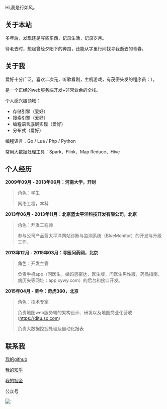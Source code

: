 
Hi,我是行如风。

## 关于本站

多年后，发现还是写些东西，记录生活，记录岁月。

待老去时，想起曾经夕阳下的奔跑，还能从字里行间找寻我逝去的青春。




## 关于我

爱好十分广泛，喜欢二次元，听歌看剧，主机游戏，有茂密头发的程序员：）。

是一个正经的web服务端开发+非常业余的全栈。


个人感兴趣领域：

* 存储引擎（爱好）
* 搜索引擎（爱好）
* 编程语言底层实现（爱好）
* 分布式（爱好）

编程语言：Go / Lua / Php / Python

常用大数据处理工具：Spark、Flink、Map Reduce、Hive


## 个人经历

**2009年09月 - 2013年06月：河南大学，开封**

> 角色：学生
> 
> 网络工程，本科

**2013年06月 - 2013年11月：北京蓝太平洋科技开发有限公司，北京**

> 角色：开发工程师
> 
> 参与公司产品蓝太平洋网站诊断与监测系统（BlueMonitor）的开发与升级工作。

**2013年12月 - 2015年03月：寻医问药网，北京**

> 角色：开发主管
> 
> 负责手机app（问医生，姨妈思密达，医生版，问医生男性版，药品指南，病历夹等网址：app.xywy.com）的后台和接口开发。

**2015年04月 - 至今：奇虎360，北京**

> 角色：技术专家
> 
> 负责地图web服务端的架构设计、研发以及地图商业化营收(https://ditu.so.com)
> 
> 负责大数据挖掘处理及自动化报表


## 联系我


[我的github](https://github.com/TheFutureIsOurs)

[我的知乎](https://www.zhihu.com/people/xingrufeng)

[我的掘金](https://juejin.cn/user/3350967174039768)

公众号

![](https://www.imflybird.cn/img/gzh.jpg)


